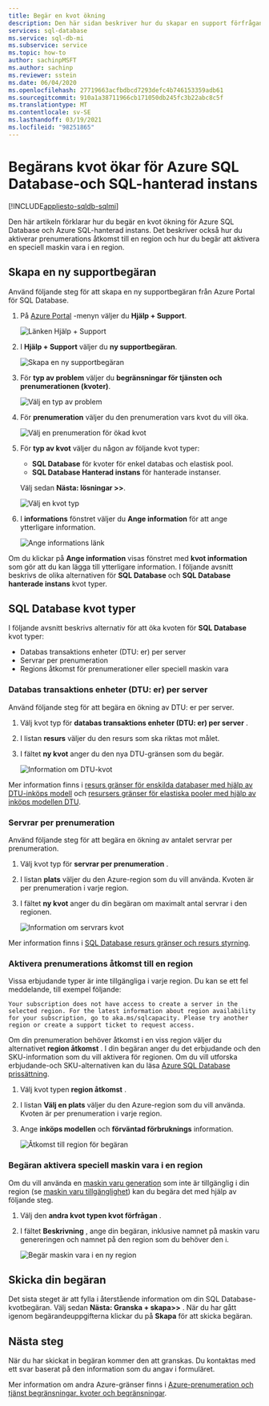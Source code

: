 ```yaml
---
title: Begär en kvot ökning
description: Den här sidan beskriver hur du skapar en support förfrågan för att öka kvoterna för Azure SQL Database och Azure SQL-hanterad instans.
services: sql-database
ms.service: sql-db-mi
ms.subservice: service
ms.topic: how-to
author: sachinpMSFT
ms.author: sachinp
ms.reviewer: sstein
ms.date: 06/04/2020
ms.openlocfilehash: 27719663acfbdbcd7293defc4b746153359adb61
ms.sourcegitcommit: 910a1a38711966cb171050db245fc3b22abc8c5f
ms.translationtype: MT
ms.contentlocale: sv-SE
ms.lasthandoff: 03/19/2021
ms.locfileid: "98251865"
---
```

# <a name="request-quota-increases-for-azure-sql-database-and-sql-managed-instance"></a>Begärans kvot ökar för Azure SQL Database-och SQL-hanterad instans
[!INCLUDE[appliesto-sqldb-sqlmi](../includes/appliesto-sqldb-sqlmi.md)]

Den här artikeln förklarar hur du begär en kvot ökning för Azure SQL Database och Azure SQL-hanterad instans. Det beskriver också hur du aktiverar prenumerations åtkomst till en region och hur du begär att aktivera en speciell maskin vara i en region.

## <a name="create-a-new-support-request"></a><a id="newquota"></a> Skapa en ny supportbegäran

Använd följande steg för att skapa en ny supportbegäran från Azure Portal för SQL Database.

1. På [Azure Portal](https://portal.azure.com) -menyn väljer du **Hjälp + Support**.

   ![Länken Hjälp + Support](./media/quota-increase-request/help-plus-support.png)

1. I **Hjälp + Support** väljer du **ny supportbegäran**.

    ![Skapa en ny supportbegäran](./media/quota-increase-request/new-support-request.png)

1. För **typ av problem** väljer du **begränsningar för tjänsten och prenumerationen (kvoter)**.

   ![Välj en typ av problem](./media/quota-increase-request/select-quota-issue-type.png)

1. För **prenumeration** väljer du den prenumeration vars kvot du vill öka.

   ![Välj en prenumeration för ökad kvot](./media/quota-increase-request/select-subscription-support-request.png)

1. För **typ av kvot** väljer du någon av följande kvot typer:

   - **SQL Database** för kvoter för enkel databas och elastisk pool.
   - **SQL Database Hanterad instans** för hanterade instanser.

   Välj sedan **Nästa: lösningar >>**.

   ![Välj en kvot typ](./media/quota-increase-request/select-quota-type.png)

1. I **informations** fönstret väljer du **Ange information** för att ange ytterligare information.

   ![Ange informations länk](./media/quota-increase-request/provide-details-link.png)

Om du klickar på **Ange information** visas fönstret med **kvot information** som gör att du kan lägga till ytterligare information. I följande avsnitt beskrivs de olika alternativen för **SQL Database** och **SQL Database hanterade instans** kvot typer.

## <a name="sql-database-quota-types"></a><a id="sqldbquota"></a> SQL Database kvot typer

I följande avsnitt beskrivs alternativ för att öka kvoten för **SQL Database** kvot typer:

- Databas transaktions enheter (DTU: er) per server
- Servrar per prenumeration
- Regions åtkomst för prenumerationer eller speciell maskin vara

### <a name="database-transaction-units-dtus-per-server"></a>Databas transaktions enheter (DTU: er) per server

Använd följande steg för att begära en ökning av DTU: er per server.

1. Välj kvot typ för **databas transaktions enheter (DTU: er) per server** .

1. I listan **resurs** väljer du den resurs som ska riktas mot målet.

1. I fältet **ny kvot** anger du den nya DTU-gränsen som du begär.

   ![Information om DTU-kvot](./media/quota-increase-request/quota-details-dtus.png)

Mer information finns i [resurs gränser för enskilda databaser med hjälp av DTU-inköps modell](resource-limits-dtu-single-databases.md) och [resursers gränser för elastiska pooler med hjälp av inköps modellen DTU](resource-limits-dtu-elastic-pools.md).

### <a name="servers-per-subscription"></a>Servrar per prenumeration

Använd följande steg för att begära en ökning av antalet servrar per prenumeration.

1. Välj kvot typ för **servrar per prenumeration** .

1. I listan **plats** väljer du den Azure-region som du vill använda. Kvoten är per prenumeration i varje region.

1. I fältet **ny kvot** anger du din begäran om maximalt antal servrar i den regionen.

   ![Information om servrars kvot](./media/quota-increase-request/quota-details-servers.png)

Mer information finns i [SQL Database resurs gränser och resurs styrning](resource-limits-logical-server.md).

### <a name="enable-subscription-access-to-a-region"></a><a id="region"></a> Aktivera prenumerations åtkomst till en region

Vissa erbjudande typer är inte tillgängliga i varje region. Du kan se ett fel meddelande, till exempel följande:

`Your subscription does not have access to create a server in the selected region. For the latest information about region availability for your subscription, go to aka.ms/sqlcapacity. Please try another region or create a support ticket to request access.`

Om din prenumeration behöver åtkomst i en viss region väljer du alternativet **region åtkomst** . I din begäran anger du det erbjudande och den SKU-information som du vill aktivera för regionen. Om du vill utforska erbjudande-och SKU-alternativen kan du läsa [Azure SQL Database prissättning](https://azure.microsoft.com/pricing/details/sql-database/single/).

1. Välj kvot typen **region åtkomst** .

1. I listan **Välj en plats** väljer du den Azure-region som du vill använda. Kvoten är per prenumeration i varje region.

1. Ange **inköps modellen** och **förväntad förbruknings** information.

   ![Åtkomst till region för begäran](./media/quota-increase-request/quota-request.png)

### <a name="request-enabling-specific-hardware-in-a-region"></a>Begäran aktivera speciell maskin vara i en region

Om du vill använda en [maskin varu generation](service-tiers-vcore.md#hardware-generations) som inte är tillgänglig i din region (se [maskin varu tillgänglighet](service-tiers-vcore.md#hardware-availability)) kan du begära det med hjälp av följande steg.

1. Välj den **andra kvot typen kvot förfrågan** .

1. I fältet **Beskrivning** , ange din begäran, inklusive namnet på maskin varu genereringen och namnet på den region som du behöver den i.

   ![Begär maskin vara i en ny region](./media/quota-increase-request/hardware-in-new-region.png)

## <a name="submit-your-request"></a>Skicka din begäran

Det sista steget är att fylla i återstående information om din SQL Database-kvotbegäran. Välj sedan **Nästa: Granska + skapa>>** . När du har gått igenom begärandeuppgifterna klickar du på **Skapa** för att skicka begäran.

## <a name="next-steps"></a>Nästa steg

När du har skickat in begäran kommer den att granskas. Du kontaktas med ett svar baserat på den information som du angav i formuläret.

Mer information om andra Azure-gränser finns i [Azure-prenumeration och tjänst begränsningar, kvoter och begränsningar](../../azure-resource-manager/management/azure-subscription-service-limits.md).
